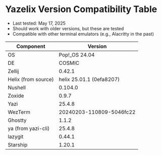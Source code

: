 # Yazelix Version Compatibility Table

- Last tested: May 17, 2025
- Should work with older versions, but these are tested
- Compatible with other terminal emulators (e.g., Alacritty in the past)

| Component          | Version                  |
|--------------------|--------------------------|
| OS                 | Pop!_OS 24.04            |
| DE                 | COSMIC                   |
| Zellij             | 0.42.1                   |
| Helix (from source)| helix 25.01.1 (0efa8207) |
| Nushell            | 0.104.0                  |
| Zoxide             | 0.9.7                    |
| Yazi               | 25.4.8                   |
| WezTerm            | 20240203-110809-5046fc22 |
| Ghostty            | 1.1.2                    |
| ya (from yazi-cli) | 25.4.8                   |
| lazygit            | 0.44.1                   |
| Starship           | 1.20.1                   |
